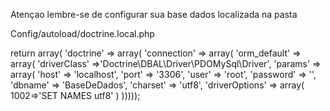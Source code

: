 Atençao lembre-se de configurar sua base dados localizada na pasta

Config/autoload/doctrine.local.php

return array(
                'doctrine' => array(
                                'connection' => array(
                                                'orm_default' => array(
                                                                'driverClass' =>'Doctrine\DBAL\Driver\PDOMySql\Driver',
                                                                'params' => array(
                                                                                'host'     => 'localhost',
                                                                                'port'     => '3306',
                                                                                'user'     => 'root',
                                                                                'password' => '',
                                                                                'dbname'   => 'BaseDeDados',
                                                                    'charset' => 'utf8',
                                                                    'driverOptions' => array(
                                                                                    1002=>'SET NAMES utf8'
                                                                    )
                                                                )))));

